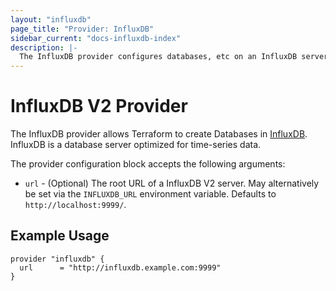 ```yaml
---
layout: "influxdb"
page_title: "Provider: InfluxDB"
sidebar_current: "docs-influxdb-index"
description: |-
  The InfluxDB provider configures databases, etc on an InfluxDB server.
---
```


# InfluxDB V2 Provider

The InfluxDB provider allows Terraform to create Databases in
[InfluxDB](https://influxdb.com/). InfluxDB is a database server optimized
for time-series data.

The provider configuration block accepts the following arguments:

* ``url`` - (Optional) The root URL of a InfluxDB V2 server. May alternatively be
  set via the ``INFLUXDB_URL`` environment variable. Defaults to
  `http://localhost:9999/`.
  
## Example Usage

```hcl
provider "influxdb" {
  url      = "http://influxdb.example.com:9999"
}